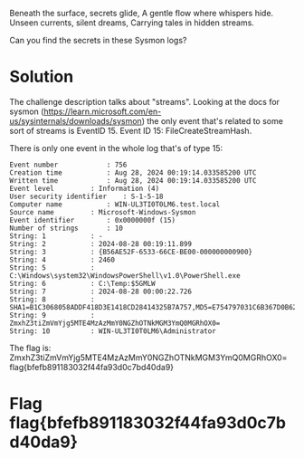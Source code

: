 Beneath the surface, secrets glide,
A gentle flow where whispers hide.
Unseen currents, silent dreams,
Carrying tales in hidden streams.

Can you find the secrets in these Sysmon logs?

# Solution
The challenge description talks about "streams". Looking at the docs for sysmon (https://learn.microsoft.com/en-us/sysinternals/downloads/sysmon) the only event that's related to some sort of streams is EventID 15. Event ID 15: FileCreateStreamHash.

There is only one event in the whole log that's of type 15:

```
Event number			: 756
Creation time			: Aug 28, 2024 00:19:14.033585200 UTC
Written time			: Aug 28, 2024 00:19:14.033585200 UTC
Event level			: Information (4)
User security identifier	: S-1-5-18
Computer name			: WIN-UL3TI0T0LM6.test.local
Source name			: Microsoft-Windows-Sysmon
Event identifier		: 0x0000000f (15)
Number of strings		: 10
String: 1			: -
String: 2			: 2024-08-28 00:19:11.899
String: 3			: {B56AE52F-6533-66CE-BE00-000000000900}
String: 4			: 2460
String: 5			: C:\Windows\system32\WindowsPowerShell\v1.0\PowerShell.exe
String: 6			: C:\Temp:$5GMLW
String: 7			: 2024-08-28 00:00:22.726
String: 8			: SHA1=B1C3068058ADDF418D3E1418CD28414325B7A757,MD5=E754797031C6B367D0B6209092F34B3B,SHA256=F414CBA3A5D8C6EF18B1BE31F09C848447DDB37A5712E36EB7825E4E1EFAE868,IMPHASH=00000000000000000000000000000000
String: 9			: ZmxhZ3tiZmVmYjg5MTE4MzAzMmY0NGZhOTNkMGM3YmQ0MGRhOX0=  
String: 10			: WIN-UL3TI0T0LM6\Administrator
```

The flag is: ZmxhZ3tiZmVmYjg5MTE4MzAzMmY0NGZhOTNkMGM3YmQ0MGRhOX0=
flag{bfefb891183032f44fa93d0c7bd40da9}

# Flag flag{bfefb891183032f44fa93d0c7bd40da9}